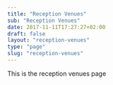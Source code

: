 ```yaml
---
title: "Reception Venues"
sub: "Reception Venues"
date: 2017-11-11T17:27:27+02:00
draft: false
layout: "reception-venues"
type: "page"
slug: "reception-venues"
---
```


This is the reception venues page
